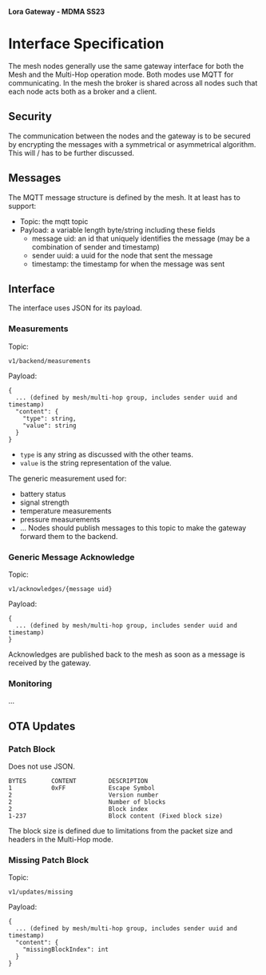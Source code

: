 **Lora Gateway - MDMA SS23**
# Interface Specification
The mesh nodes generally use the same gateway interface for both the Mesh and the Multi-Hop operation mode. Both modes use MQTT for communicating. In the mesh the broker is shared across all nodes such that each node acts both as a broker and a client.

## Security
The communication between the nodes and the gateway is to be secured by encrypting the messages with a symmetrical or asymmetrical algorithm. This will / has to be further discussed.

## Messages
The MQTT message structure is defined by the mesh. It at least has to support:
- Topic: the mqtt topic
- Payload: a variable length byte/string including these fields
  - message uid: an id that uniquely identifies the message (may be a combination of sender and timestamp)
  - sender uuid: a uuid for the node that sent the message
  - timestamp: the timestamp for when the message was sent

## Interface

The interface uses JSON for its payload.

### Measurements
Topic:
```
v1/backend/measurements
```
Payload:
```
{
  ... (defined by mesh/multi-hop group, includes sender uuid and timestamp)
  "content": {
    "type": string,
    "value": string
  }
}
```
- `type` is any string as discussed with the other teams.
- `value` is the string representation of the value.

The generic measurement used for:
- battery status
- signal strength
- temperature measurements
- pressure measurements
- ...
Nodes should publish messages to this topic to make the gateway forward them to the backend.

### Generic Message Acknowledge
Topic:
```
v1/acknowledges/{message uid}
```
Payload:
```
{
  ... (defined by mesh/multi-hop group, includes sender uuid and timestamp)
}
```

Acknowledges are published back to the mesh as soon as a message is received by the gateway.

### Monitoring
...


## OTA Updates

### Patch Block
Does not use JSON.
```
BYTES       CONTENT         DESCRIPTION
1           0xFF            Escape Symbol
2                           Version number
2                           Number of blocks
2                           Block index
1-237                       Block content (Fixed block size)
```

The block size is defined due to limitations from the packet size and headers in the Multi-Hop mode.

### Missing Patch Block
Topic:
```
v1/updates/missing
```
Payload:
```
{
  ... (defined by mesh/multi-hop group, includes sender uuid and timestamp)
  "content": {
    "missingBlockIndex": int
  }
}
```

